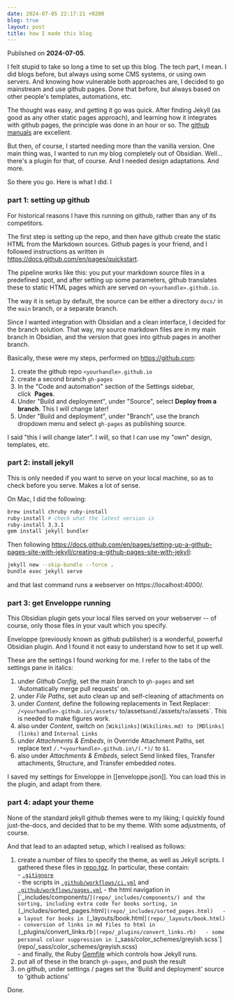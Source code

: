 ```yaml
---  
date: 2024-07-05 22:17:21 +0200  
blog: true  
layout: post  
title: how I made this blog  
---  
```

Published on **2024-07-05**.  
  
I felt stupid to take so long a time to set up this blog.  The tech part, I mean. I did blogs before, but always using some CMS systems, or using own servers.  And knowing how vulnerable both approaches are, I decided to go mainstream and use github pages. Done that before, but always based on other people's templates, automations, etc.  
  
The thought was easy, and getting it go was quick.  After finding Jekyll (as good as any other static pages approach), and learning how it integrates with github pages, the principle was done in an hour or so.  The [github manuals](https://docs.github.com/en/pages/setting-up-a-github-pages-site-with-jekyll) are excellent.  
  
But then, of course, I started needing more than the vanilla version.  One main thing was, I wanted to run my blog completely out of Obsidian.  Well... there's a plugin for that, of course. And I needed design adaptations.  And more.  
  
So there you go.  Here is what I did.  I   
  
### part 1: setting up github  
For historical reasons I have this running on github, rather than any of its competitors.   
  
The first step is setting up the repo, and then have github create the static HTML from the Markdown sources.  Github pages is your friend, and I followed instructions as written in https://docs.github.com/en/pages/quickstart.  
  
The pipeline works like this: you put your markdown source files in a predefined spot, and after setting up some parameters, github translates these to static HTML pages which are served on `<yourhandle>.github.io`.   
  
The way it is setup by default, the source can be either a directory `docs/` in the `main` branch, or a separate branch.  
  
Since I wanted integration with Obsidian and a clean interface, I decided for the branch solution. That way, my source markdown files are in my main branch in Obsidian, and the version that goes into github pages in another branch.  
  
Basically, these were my steps, performed on https://github.com:  
1. create the github repo `<yourhandle>.github.io`  
2. create a second branch `gh-pages`  
3. In the "Code and automation" section of the Settings sidebar, click  **Pages**.  
4. Under "Build and deployment", under "Source", select **Deploy from a branch**.  This I will change later!  
5. Under "Build and deployment", under "Branch", use the branch dropdown menu and select `gh-pages` as publishing source.  
  
I said "this I will change later".  I will, so that I can use my "own" design, templates, etc.  
  
### part 2:  install jekyll  
This is only needed if you want to serve on your local machine, so as to check before you serve.  Makes a lot of sense.  
  
On Mac, I did the following:  
```bash  
brew install chruby ruby-install  
ruby-install # check what the latest version is  
ruby-install 3.3.1  
gem install jekyll bundler  
```  
  
Then following https://docs.github.com/en/pages/setting-up-a-github-pages-site-with-jekyll/creating-a-github-pages-site-with-jekyll:  
```sh  
jekyll new --skip-bundle --force .  
bundle exec jekyll serve  
```  
  
and that last command runs a webserver on https://localhost:4000/.  
  
### part 3: get Enveloppe running  
This Obsidian plugin gets your local files served on your webserver -- of course, only those files in your vault which you specify.  
  
Enveloppe (previously known as github publisher) is a wonderful, powerful Obsidian plugin.  And I found it not easy to understand how to set it up well.  
  
These are the settings I found working for me.  I refer to the tabs of the settings pane in italics:  
1) under _Github Config_, set the main branch to `gh-pages` and set 'Automatically merge pull requests' on.  
2) under _File Paths_, set auto clean up and self-cleaning of attachments on  
3) under _Content_, define the following replacements in Text Replacer: `/<yourhandle>.github.io\/assets/` to/assets` and `/./assets/` to `/assets`.  This is needed to make figures work.  
4) also under _Content_, switch on `[Wikilinks](Wikilinks.md) to [MDlinks](links)` and `Internal Links`  
5) under _Attachments & Embeds_, in Override Attachment Paths, set replace text `/.*<yourhandle>.github.io\/(.*)/` to `$1`.   
6) also under _Attachments & Embeds_, select Send linked files, Transfer attachments, Structure, and Transfer embedded notes.  
  
I saved my settings for Enveloppe in [[enveloppe.json]]. You can load this in the plugin, and adapt from there.  
  
### part 4: adapt your theme  
  
None of the standard jekyll github themes were to my liking; I quickly found just-the-docs, and decided that to be my theme.  With some adjustments, of course.  
  
And that lead to an adapted setup, which I realised as follows:  
1) create a number of files to specify the theme, as well as Jekyll scripts. I gathered these files in [repo.tgz](repo.tgz). In particular, these contain:  
		- [`.gitignore`](repo/.gitignore)  
		- the scripts in [`.github/workflows/ci.yml`](repo/.github/workflows/ci.yml) and [`.github/workflows/pages.yml`](repo/.github/workflows/pages.yml`)  
		- the html navigation in [`_includes/components/`](repo/_includes/components/) and the sorting, including extra code for books sorting, in [`_includes/sorted_pages.html`](repo/_includes/sorted_pages.html)  
		- a layout for books in [`_layouts/book.html`](repo/_layouts/book.html)  
		- conversion of links in md files to html in [`_plugins/convert_links.rb`](repo/_plugins/convert_links.rb)  
		- some personal colour suppression in [`_sass/color_schemes/greyish.scss`](repo/_sass/color_schemes/greyish.scss)  
		- and finally, the Ruby [Gemfile](./repo/Gemfile) which controls how Jekyll runs.  
2) put all of these in the branch `gh-pages`, and push the result  
3) on github, under settings / pages  set the 'Build and deployment' source to 'github actions'  
  
Done.  
